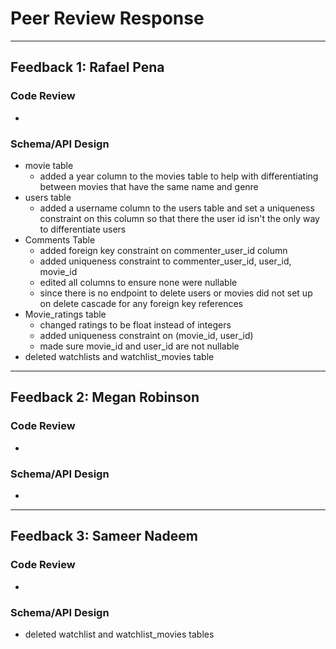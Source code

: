 # Peer Review Response
---

## Feedback 1: Rafael Pena 
### Code Review
- 
### Schema/API Design
- movie table
    - added a year column to the movies table to help with differentiating between movies that have the same name and genre
- users table
    - added a username column to the users table and set a uniqueness constraint on this column so that there the user id isn't the only way to differentiate users
- Comments Table
    - added foreign key constraint on commenter_user_id column
    - added uniqueness constraint to commenter_user_id, user_id, movie_id
    - edited all columns to ensure none were nullable
    - since there is no endpoint to delete users or movies did not set up on delete cascade for any foreign key references
- Movie_ratings table
    - changed ratings to be float instead of integers
    - added uniqueness constraint on (movie_id, user_id)
    - made sure movie_id and user_id are not nullable
- deleted watchlists and watchlist_movies table

---

## Feedback 2: Megan Robinson
### Code Review
- 
### Schema/API Design
- 

---

## Feedback 3: Sameer Nadeem
### Code Review
- 
### Schema/API Design
- deleted watchlist and watchlist_movies tables
